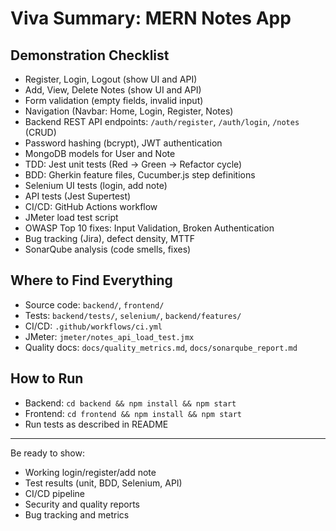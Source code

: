 # Viva Summary: MERN Notes App

## Demonstration Checklist
- Register, Login, Logout (show UI and API)
- Add, View, Delete Notes (show UI and API)
- Form validation (empty fields, invalid input)
- Navigation (Navbar: Home, Login, Register, Notes)
- Backend REST API endpoints: `/auth/register`, `/auth/login`, `/notes` (CRUD)
- Password hashing (bcrypt), JWT authentication
- MongoDB models for User and Note
- TDD: Jest unit tests (Red → Green → Refactor cycle)
- BDD: Gherkin feature files, Cucumber.js step definitions
- Selenium UI tests (login, add note)
- API tests (Jest Supertest)
- CI/CD: GitHub Actions workflow
- JMeter load test script
- OWASP Top 10 fixes: Input Validation, Broken Authentication
- Bug tracking (Jira), defect density, MTTF
- SonarQube analysis (code smells, fixes)

## Where to Find Everything
- Source code: `backend/`, `frontend/`
- Tests: `backend/tests/`, `selenium/`, `backend/features/`
- CI/CD: `.github/workflows/ci.yml`
- JMeter: `jmeter/notes_api_load_test.jmx`
- Quality docs: `docs/quality_metrics.md`, `docs/sonarqube_report.md`

## How to Run
- Backend: `cd backend && npm install && npm start`
- Frontend: `cd frontend && npm install && npm start`
- Run tests as described in README

---
Be ready to show:
- Working login/register/add note
- Test results (unit, BDD, Selenium, API)
- CI/CD pipeline
- Security and quality reports
- Bug tracking and metrics
